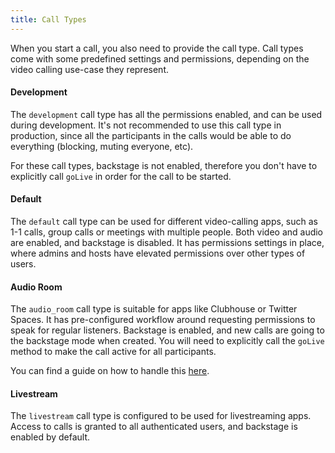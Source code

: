 ```yaml
---
title: Call Types
---
```


When you start a call, you also need to provide the call type. Call types come with some predefined settings and permissions, depending on the video calling use-case they represent.

#### Development

The `development` call type has all the permissions enabled, and can be used during development. It's not recommended to use this call type in production, since all the participants in the calls would be able to do everything (blocking, muting everyone, etc).

For these call types, backstage is not enabled, therefore you don't have to explicitly call `goLive` in order for the call to be started.

#### Default

The `default` call type can be used for different video-calling apps, such as 1-1 calls, group calls or meetings with multiple people. Both video and audio are enabled, and backstage is disabled. It has permissions settings in place, where admins and hosts have elevated permissions over other types of users.

#### Audio Room

The `audio_room` call type is suitable for apps like Clubhouse or Twitter Spaces. It has pre-configured workflow around requesting permissions to speak for regular listeners. Backstage is enabled, and new calls are going to the backstage mode when created. You will need to explicitly call the `goLive` method to make the call active for all participants.

You can find a guide on how to handle this [here](./quickstart/audio-room.md).

#### Livestream

The `livestream` call type is configured to be used for livestreaming apps. Access to calls is granted to all authenticated users, and backstage is enabled by default.